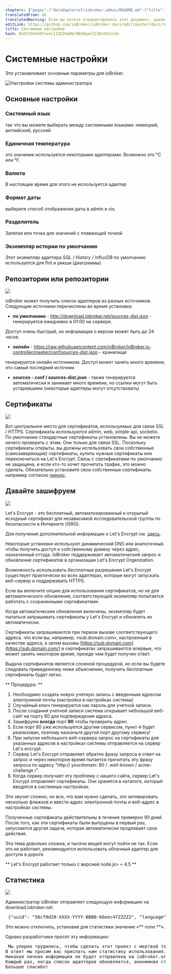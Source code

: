 ```yaml
---
chapters: {"pages":{"de/adapterref/iobroker.admin/README.md":{"title":{"de":"no title"},"content":"de/adapterref/iobroker.admin/README.md"},"de/adapterref/iobroker.admin/admin/tab-adapters.md":{"title":{"de":"Der Reiter Adapter"},"content":"de/adapterref/iobroker.admin/admin/tab-adapters.md"},"de/adapterref/iobroker.admin/admin/tab-instances.md":{"title":{"de":"Der Reiter Instanzen"},"content":"de/adapterref/iobroker.admin/admin/tab-instances.md"},"de/adapterref/iobroker.admin/admin/tab-objects.md":{"title":{"de":"Der Reiter Objekte"},"content":"de/adapterref/iobroker.admin/admin/tab-objects.md"},"de/adapterref/iobroker.admin/admin/tab-states.md":{"title":{"de":"Der Reiter Zustände"},"content":"de/adapterref/iobroker.admin/admin/tab-states.md"},"de/adapterref/iobroker.admin/admin/tab-groups.md":{"title":{"de":"Der Reiter Gruppen"},"content":"de/adapterref/iobroker.admin/admin/tab-groups.md"},"de/adapterref/iobroker.admin/admin/tab-users.md":{"title":{"de":"Der Reiter Benutzer"},"content":"de/adapterref/iobroker.admin/admin/tab-users.md"},"de/adapterref/iobroker.admin/admin/tab-events.md":{"title":{"de":"Der Reiter Ereignisse"},"content":"de/adapterref/iobroker.admin/admin/tab-events.md"},"de/adapterref/iobroker.admin/admin/tab-hosts.md":{"title":{"de":"Der Reiter Hosts"},"content":"de/adapterref/iobroker.admin/admin/tab-hosts.md"},"de/adapterref/iobroker.admin/admin/tab-enums.md":{"title":{"de":"Der Reiter Aufzählungen"},"content":"de/adapterref/iobroker.admin/admin/tab-enums.md"},"de/adapterref/iobroker.admin/admin/tab-log.md":{"title":{"de":"Der Reiter Log"},"content":"de/adapterref/iobroker.admin/admin/tab-log.md"},"de/adapterref/iobroker.admin/admin/tab-system.md":{"title":{"de":"Die Systemeinstellungen"},"content":"de/adapterref/iobroker.admin/admin/tab-system.md"}}}
translatedFrom: de
translatedWarning: Если вы хотите отредактировать этот документ, удалите поле «translatedFrom», в противном случае этот документ будет снова автоматически переведен
editLink: https://github.com/ioBroker/ioBroker.docs/edit/master/docs/ru/adapterref/iobroker.admin/admin/tab-system.md
title: Системные настройки
hash: Dn5CtO5okGfvvxL112X2km8W/OB3HqarZ13QntOJiLU=
---
```

# Системные настройки
Это устанавливает основные параметры для ioBroker.

![Настройки системы администратора](../../../../de/adapterref/iobroker.admin/admin/img/tab-system_Systemeinstellungen.jpg)

## Основные настройки
### Системный язык
так что вы можете выбирать между системными языками: немецкий, английский, русский

### Единичная температура
это значение используется некоторыми адаптерами. Возможно это °C или °F.

### Валюта
В настоящее время для этого не используется адаптер

### Формат даты
выберите способ отображения даты в admin и vis.

### Разделитель
Запятая или точка для значений с плавающей точкой

### Экземпляр истории по умолчанию
Этот экземпляр адаптера SQL / History / InfluxDB по умолчанию используется для flot и рикши (диаграммы)

## Репозитории или репозитории
![](../../../../de/adapterref/iobroker.admin/admin/img/tab-system_Verwahrungsorte2.jpg)

ioBroker может получить список адаптеров из разных источников. Следующие источники перечислены во время установки:

* **по умолчанию** - http://download.iobroker.net/sources-dist.json - генерируется ежедневно в 01:00 на сервере.

Доступ очень быстрый, но информация о версии может быть до 24 часов.

* **онлайн** - https://raw.githubusercontent.com/ioBroker/ioBroker.js-controller/master/conf/sources-dist.json - хранилище

генерируется онлайн источником. Доступ может занять много времени, это самый последний источник

* **sources - conf / sources-dist.json** - также генерируется автоматически и занимает много времени, но ссылки могут быть устаревшими (некоторые адаптеры могут отсутствовать)

## Сертификаты
![](../../../../de/adapterref/iobroker.admin/admin/img/tab-system_2017-01-19-09_33_54-ioBroker.jpg)

Вот центральное место для сертификатов, используемых для связи SSL / HTTPS. Сертификаты используются admin, web, simple-api, socketio. По умолчанию стандартные сертификаты установлены. Вы не можете ничего проверить с этим. Они только для связи SSL. Поскольку сертификаты открыты, вы должны использовать свои собственные (самозаверяющие) сертификаты, купить нужные сертификаты или переключиться на Let's Encrypt. Связь с сертификатами по умолчанию не защищена, и если кто-то хочет прочитать трафик, это можно сделать. Обязательно установите свои собственные сертификаты. например согласно [линукс](http://guides.intertech.de/ssl_certificate_self.html).

## Давайте зашифруем
![](../../../../de/adapterref/iobroker.admin/admin/img/tab-system_2017-01-19-09_40_07-ioBroker.jpg)

Let's Encrypt - это бесплатный, автоматизированный и открытый исходный сертификат для независимой исследовательской группы по безопасности в Интернете (ISRG).

Для получения дополнительной информации о Let's Encrypt см. [здесь](https://letsencrypt.org/).

Некоторые установки используют динамический DNS или аналогичный. чтобы получить доступ к собственному домену через адрес, назначенный оттуда. IoBroker поддерживает автоматический запрос и обновление сертификатов в организации Let's Encrypt Organization.

Возможность использовать бесплатные разрешения Let's Encrypt существует практически во всех адаптерах, которые могут запускать веб-сервер и поддерживать HTTPS.

Если вы включите опцию для использования сертификатов, но не для автоматического обновления, соответствующий экземпляр попытается работать с сохраненными сертификатами.

Когда автоматические обновления включены, экземпляр будет пытаться запрашивать сертификаты у Let's Encrypt и обновлять их автоматически.

Сертификаты запрашиваются при первом вызове соответствующего адреса. что если вы, например, «sub.domain.com», настроенный в качестве адреса, а затем вызовы [https://sub.domain.com](https://sub.domain.com/) в сертификатах запрашиваются впервые, что может занять некоторое время, прежде чем будет получен ответ.

Выдача сертификатов является сложной процедурой, но если вы будете следовать приведенному ниже объяснению, получить бесплатные сертификаты будет легко.

** Процедура: **

1. Необходимо создать новую учетную запись с введенным адресом электронной почты (настройка в настройках системы)
2. Случайный ключ генерируется как пароль для учетной записи.
3. После создания учетной записи система открывает небольшой веб-сайт на порту 80 для подтверждения адреса.
4. Зашифруем **всегда** порт **80** чтобы проверить адрес.
5. Если порт 80 уже используется другим сервисом, пункт 4 будет реализован, поэтому назначьте другой порт другому сервису!
6. При запуске небольшого веб-сервера запрос на сертификаты для указанных адресов в настройках системы отправляется на сервер Let's encrypt.
7. Сервер Let's Encrypt отправляет обратно фразу запроса в ответ на запрос и через некоторое время пытается прочитать эту фразу запроса по адресу "http:// yourdomain: 80 / .well-known / acme-challenge /".
8. Когда сервер получает эту проблему с нашего сайта, сервер Let's Encrypt отправляет сертификаты. Они хранятся в каталоге, который вводится в системных настройках.

Это звучит сложно, но все, что вам нужно сделать, это активировать несколько флажков и ввести адрес электронной почты и веб-адрес в настройках системы.

Полученные сертификаты действительны в течение примерно 90 дней. После того, как эти сертификаты были выпущены в первый раз, запускается другая задача, которая автоматически продлевает срок действия.

Эта тема довольно сложна, и тысячи вещей могут пойти не так. Если это не работает, рекомендуется использовать облачный адаптер для доступа в дороге.

** Let's Encrypt работает только с версией node.js> = 4.5 **

## Статистика
![](../../../../de/adapterref/iobroker.admin/admin/img/tab-system_2017-01-19-09_48_46-ioBroker.jpg)

Администратор ioBroker отправляет следующую информацию на download.iobroker.net:

<pre> {&quot;uuid&quot;: &quot;56cf0d20-XXXX-YYYY-BBBB-66eec47ZZZZZ&quot;, &quot;language&quot;: &quot;de&quot;, &quot;hosts&quot;: [{&quot;version&quot;: &quot;0.15.1&quot;, &quot;platform&quot;: &quot;Javascript / Node. js &quot;,&quot; type &quot;:&quot; win32 &quot;}],&quot; adapters &quot;: {&quot; admin &quot;: {&quot; version &quot;:&quot; 1.0.2 &quot;,&quot; platform &quot;:&quot; Javascript / Node.js &quot;},&quot; hm-rpc &quot;: {&quot; version &quot;:&quot; 1.1.2 &quot;,&quot; platform &quot;:&quot; Javascript / Node.js &quot;}}} </pre>

Это можно отключить, установив для статистики значение «** none **».

Однако разработчики просят эту информацию:

<pre> Мы упорно трудились, чтобы сделать этот проект с мертвой точки.
В ответ мы просим вас прислать нам статистику использования.
Никакая личная информация не будет отправлена на ioBroker.org.
Каждый раз, когда список адаптеров обновляется, анонимная статистика также отправляется.
Большое спасибо! </pre>

